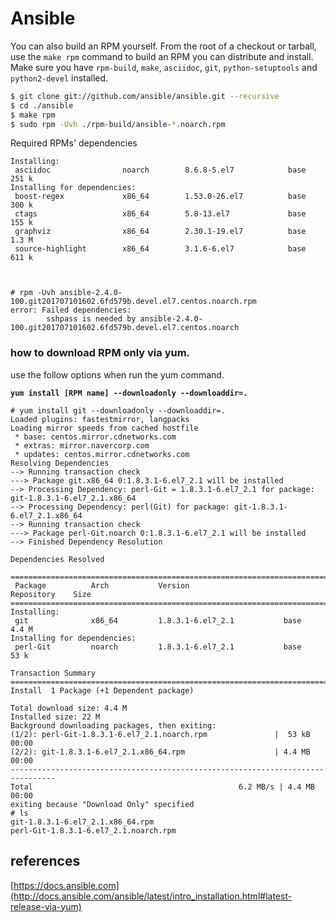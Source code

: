 # Ansible

You can also build an RPM yourself. From the root of a checkout or tarball, use the ```make rpm``` command to build an RPM you can distribute and install. Make sure you have ```rpm-build```, ```make```, ```asciidoc```, ```git```, ```python-setuptools``` and ```python2-devel``` installed.

```bash
$ git clone git://github.com/ansible/ansible.git --recursive
$ cd ./ansible
$ make rpm
$ sudo rpm -Uvh ./rpm-build/ansible-*.noarch.rpm
```

Required RPMs' dependencies
```
Installing:
 asciidoc                noarch        8.6.8-5.el7            base        251 k
Installing for dependencies:
 boost-regex             x86_64        1.53.0-26.el7          base        300 k
 ctags                   x86_64        5.8-13.el7             base        155 k
 graphviz                x86_64        2.30.1-19.el7          base        1.3 M
 source-highlight        x86_64        3.1.6-6.el7            base        611 k



# rpm -Uvh ansible-2.4.0-100.git201707101602.6fd579b.devel.el7.centos.noarch.rpm
error: Failed dependencies:
        sshpass is needed by ansible-2.4.0-100.git201707101602.6fd579b.devel.el7.centos.noarch
```

### how to download RPM only via yum.

use the follow options when run the yum command.

**```yum install [RPM name] --downloadonly --downloaddir=.```**

```
# yum install git --downloadonly --downloaddir=.
Loaded plugins: fastestmirror, langpacks
Loading mirror speeds from cached hostfile
 * base: centos.mirror.cdnetworks.com
 * extras: mirror.navercorp.com
 * updates: centos.mirror.cdnetworks.com
Resolving Dependencies
--> Running transaction check
---> Package git.x86_64 0:1.8.3.1-6.el7_2.1 will be installed
--> Processing Dependency: perl-Git = 1.8.3.1-6.el7_2.1 for package: git-1.8.3.1-6.el7_2.1.x86_64
--> Processing Dependency: perl(Git) for package: git-1.8.3.1-6.el7_2.1.x86_64
--> Running transaction check
---> Package perl-Git.noarch 0:1.8.3.1-6.el7_2.1 will be installed
--> Finished Dependency Resolution

Dependencies Resolved

================================================================================
 Package          Arch           Version                     Repository    Size
================================================================================
Installing:
 git              x86_64         1.8.3.1-6.el7_2.1           base         4.4 M
Installing for dependencies:
 perl-Git         noarch         1.8.3.1-6.el7_2.1           base          53 k

Transaction Summary
================================================================================
Install  1 Package (+1 Dependent package)

Total download size: 4.4 M
Installed size: 22 M
Background downloading packages, then exiting:
(1/2): perl-Git-1.8.3.1-6.el7_2.1.noarch.rpm               |  53 kB   00:00
(2/2): git-1.8.3.1-6.el7_2.1.x86_64.rpm                    | 4.4 MB   00:00
--------------------------------------------------------------------------------
Total                                              6.2 MB/s | 4.4 MB  00:00
exiting because "Download Only" specified
# ls
git-1.8.3.1-6.el7_2.1.x86_64.rpm
perl-Git-1.8.3.1-6.el7_2.1.noarch.rpm
```





## references
[https://docs.ansible.com](http://docs.ansible.com/ansible/latest/intro_installation.html#latest-release-via-yum)